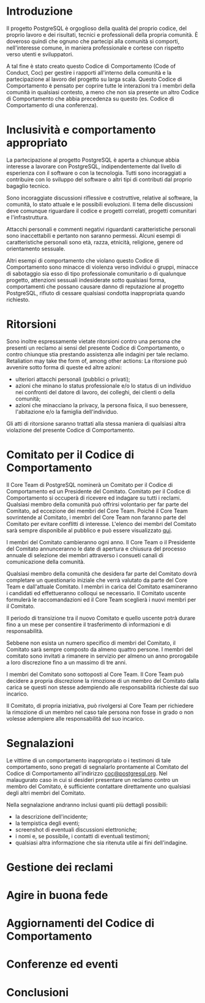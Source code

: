 # Introduzione
Il progetto PostgreSQL è orgoglioso della qualità del proprio codice, del proprio lavoro e dei risultati, tecnici e professionali della propria comunità. È doveroso quindi che ognuno che partecipi alla comunità si comporti, nell'interesse comune, in maniera professionale e cortese con rispetto verso utenti e sviluppatori.

A tal fine è stato creato questo Codice di Comportamento (Code of Conduct, Coc) per gestire i rapporti all'interno della comunità e la partecipazione al lavoro del progetto su larga scala.
Questo Codice di Comportamento è pensato per coprire tutte le interazioni tra i membri della comunità in qualsiasi contesto, a meno che non sia presente un altro Codice di Comportamento che abbia precedenza su questo (es. Codice di Comportamento di una conferenza).

# Inclusività e comportamento appropriato
La partecipazione al progetto PostgreSQL è aperta a chiunque abbia interesse a lavorare con PostgreSQL, indipendentemente dal livello di esperienza con il software o con la tecnologia. Tutti sono incoraggiati a contribuire con lo sviluppo del software o altri tipi di contributi dal proprio bagaglio tecnico.

Sono incoraggiate discussioni riflessive e costruttive, relative al software, la comunità, lo stato attuale e le possibili evoluzioni. 
Il tema delle discussioni deve comunque riguardare il codice e progetti correlati, progetti comunitari e l'infrastruttura.

Attacchi personali e commenti negativi riguardanti caratteristiche personali sono inaccettabili e pertanto non saranno permessi. Alcuni esempi di caratteristiche personali sono età, razza, etnicità, religione, genere od orientamento sessuale. 

Altri esempi di comportamento che violano questo Codice di Comportamento sono minacce di violenza verso individui o gruppi, minacce di sabotaggio sia esso di tipo professionale  comunitario o di qualunque progetto, attenzioni sessuali indesiderate sotto qualsiasi forma,
comportamenti che possano causare danno di reputazione al progetto PostgreSQL, rifiuto di cessare qualsiasi condotta inappropriata quando richiesto.

# Ritorsioni
Sono inoltre espressamente vietate ritorsioni contro una persona che presenti un reclamo ai sensi del presente Codice di Comportamento, o contro chiunque stia prestando assistenza alle indagini per tale reclamo.
Retaliation may take the form of, among other actions:
La ritorsione può avvenire sotto forma di queste ed altre azioni:

* ulteriori attacchi personali (pubblici o privati);
* azioni che minano lo status professionale e/o lo status di un individuo nei confronti del datore di lavoro, dei colleghi, dei clienti o della comunità;
* azioni che minacciano la privacy, la persona fisica, il suo benessere, l'abitazione e/o la famiglia dell'individuo.

Gli atti di ritorsione saranno trattati alla stessa maniera di qualsiasi altra violazione del presente Codice di Comportamento.

# Comitato per il Codice di Comportamento
Il Core Team di PostgreSQL nominerà un Comitato per il Codice di Comportamento ed un Presidente del Comitato. Comitato per il Codice di Comportamento si occuperà di ricevere ed indagare su tutti i reclami. Qualsiasi membro della comunità può offrirsi volontario per far parte del Comitato, ad eccezione dei membri del Core Team. Poiché il Core Team sovrintende al Comitato, i membri del Core Team non faranno parte del Comitato per evitare conflitti di interesse. L'elenco dei membri del Comitato sarà sempre disponibile al pubblico e può essere visualizzato [qui](https://www.postgresql.org/about/policies/coc_committee/).

I membri del Comitato cambieranno ogni anno. Il Core Team o il Presidente del Comitato annunceranno le date di apertura e chiusura del processo annuale di selezione dei membri attraverso i consueti canali di comunicazione della comunità.

Qualsiasi membro della comunità che desidera far parte del Comitato dovrà completare un questionario iniziale che verrà valutato da parte del Core Team e dall'attuale Comitato. I membri in carica del Comitato esamineranno i candidati ed effettueranno colloqui se necessario. Il Comitato uscente formulerà le raccomandazioni ed il Core Team sceglierà i nuovi membri per il Comitato.

Il periodo di transizione tra il nuovo Comitato e quello uscente potrà durare fino a un mese per consentire il trasferimento di informazioni e di responsabilità.

Sebbene non esista un numero specifico di membri del Comitato, il Comitato sarà sempre composto da almeno quattro persone. I membri del comitato sono invitati a rimanere in servizio per almeno un anno prorogabile a loro discrezione fino a un massimo di tre anni.

I membri del Comitato sono sottoposti al Core Team. Il Core Team può decidere a propria discrezione la rimozione di un membro del Comitato dalla carica se questi non stesse adempiendo alle responsabilità richieste dal suo incarico.

Il Comitato,  di propria iniziativa, può rivolgersi al Core Team per richiedere la rimozione di un membro nel caso tale persona non fosse in grado o non volesse adempiere alle responsabilità del suo incarico.


# Segnalazioni
Le vittime di un comportamento inappropriato o i testimoni di tale comportamento, sono pregati di segnalarlo prontamente al Comitato del Codice di Comportamento all'indirizzo coc@postgresql.org. Nel malaugurato caso in cui si desideri presentare un reclamo contro un membro del Comitato, è sufficiente contattare direttamente uno qualsiasi degli altri membri del Comitato.

Nella segnalazione andranno inclusi quanti più dettagli possibili:

* la descrizione dell'incidente;
* la tempistica degli eventi;
* screenshot di eventuali discussioni elettroniche;
* i nomi e, se possibile, i contatti di eventuali testimoni; 
* qualsiasi altra informazione che sia ritenuta utile ai fini dell'indagine.

# Gestione dei reclami

# Agire in buona fede

# Aggiornamenti del Codice di Comportamento

# Conferenze ed eventi

# Conclusioni